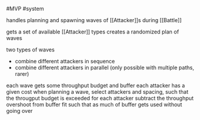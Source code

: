 #MVP
#system 

handles planning and spawning waves of [[Attacker]]s during [[Battle]]

gets a set of available [[Attacker]] types
creates a randomized plan of waves

two types of waves
- combine different attackers in sequence
- combine different attackers in parallel (only possible with multiple paths, rarer)

each wave gets some throughput budget and buffer
each attacker has a given cost
when planning a wave, select attackers and spacing, such that the througput budget is exceeded
for each attacker subtract the throughput overshoot from buffer
fit such that as much of buffer gets used without going over